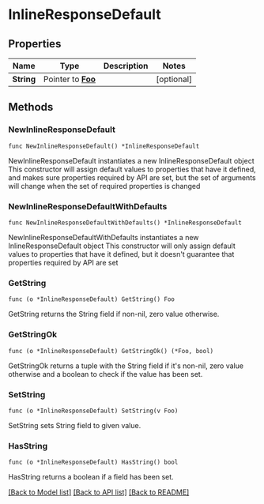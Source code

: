 # InlineResponseDefault

## Properties

Name | Type | Description | Notes
------------ | ------------- | ------------- | -------------
**String** | Pointer to [**Foo**](Foo.md) |  | [optional] 

## Methods

### NewInlineResponseDefault

`func NewInlineResponseDefault() *InlineResponseDefault`

NewInlineResponseDefault instantiates a new InlineResponseDefault object
This constructor will assign default values to properties that have it defined,
and makes sure properties required by API are set, but the set of arguments
will change when the set of required properties is changed

### NewInlineResponseDefaultWithDefaults

`func NewInlineResponseDefaultWithDefaults() *InlineResponseDefault`

NewInlineResponseDefaultWithDefaults instantiates a new InlineResponseDefault object
This constructor will only assign default values to properties that have it defined,
but it doesn't guarantee that properties required by API are set

### GetString

`func (o *InlineResponseDefault) GetString() Foo`

GetString returns the String field if non-nil, zero value otherwise.

### GetStringOk

`func (o *InlineResponseDefault) GetStringOk() (*Foo, bool)`

GetStringOk returns a tuple with the String field if it's non-nil, zero value otherwise
and a boolean to check if the value has been set.

### SetString

`func (o *InlineResponseDefault) SetString(v Foo)`

SetString sets String field to given value.

### HasString

`func (o *InlineResponseDefault) HasString() bool`

HasString returns a boolean if a field has been set.


[[Back to Model list]](../README.md#documentation-for-models) [[Back to API list]](../README.md#documentation-for-api-endpoints) [[Back to README]](../README.md)


